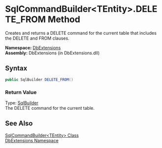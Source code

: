 SqlCommandBuilder&lt;TEntity>.DELETE_FROM Method
================================================
Creates and returns a DELETE command for the current table that includes the DELETE and FROM clauses.

**Namespace:** [DbExtensions][1]  
**Assembly:** DbExtensions (in DbExtensions.dll)

Syntax
------

```csharp
public SqlBuilder DELETE_FROM()
```

### Return Value
Type: [SqlBuilder][2]  
The DELETE command for the current table.

See Also
--------
[SqlCommandBuilder&lt;TEntity> Class][3]  
[DbExtensions Namespace][1]  

[1]: ../README.md
[2]: ../SqlBuilder/README.md
[3]: README.md